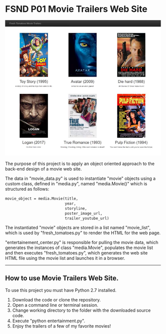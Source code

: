 # FSND P01 Movie Trailers Web Site

![alt text](https://github.com/rlugojr/FSND_P01_Movie_Trailers/blob/master/screenshot.jpg "Movie Trailers")

The purpose of this project is to apply an object oriented approach to the back-end design of a movie web site.

The data in "movie_data.py" is used to instantiate "movie" objects using a custom class, defined in "media.py",
named "media.Movie()" which is structured as follows:

    movie_object = media.Movie(title,
                               year,
                               storyline,
                               poster_image_url,
                               trailer_youtube_url)

The instantiated "movie" objects are stored in a list named "movie_list", which is used by "fresh_tomatoes.py"
to render the HTML for the web page.

"entertainement_center.py" is responsible for pulling the movie data, which generates the instances of class "media.Movie", populates the movie list and then executes "fresh_tomatoes.py", which generates the web site HTML file using the movie list and launches it in a browser.

* * *

## How to use Movie Trailers Web Site.

To use this project you must have Python 2.7 installed.

1.  Download the code or clone the repository.
2.  Open a command line or terminal session.
3.  Change working directory to the folder with the downloaded source code.
4.  Execute "python entertainment.py".
5.  Enjoy the trailers of a few of my favorite movies!
